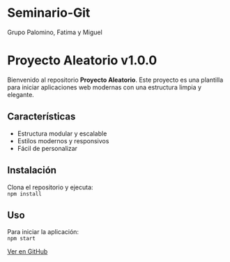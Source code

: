 # Seminario-Git
Grupo Palomino, Fatima y Miguel

<!DOCTYPE html>
<html lang="es">
<head>
  <meta charset="UTF-8">
  <title>README - Proyecto Aleatorio</title>
  <link href="https://fonts.googleapis.com/css?family=Roboto:400,700&display=swap" rel="stylesheet">

</head>
<body>
  <div class="container">
    <h1>Proyecto Aleatorio <span class="badge">v1.0.0</span></h1>
    <p>
      Bienvenido al repositorio <strong>Proyecto Aleatorio</strong>. Este proyecto es una plantilla para iniciar aplicaciones web modernas con una estructura limpia y elegante.
    </p>
    <h2>Características</h2>
    <ul>
      <li>Estructura modular y escalable</li>
      <li>Estilos modernos y responsivos</li>
      <li>Fácil de personalizar</li>
    </ul>
    <h2>Instalación</h2>
    <p>
      Clona el repositorio y ejecuta:
      <br>
      <code>npm install</code>
    </p>
    <h2>Uso</h2>
    <p>
      Para iniciar la aplicación:
      <br>
      <code>npm start</code>
    </p>
    <a href="https://github.com/tuusuario/proyecto-aleatorio" class="btn">Ver en GitHub</a>
  </div>
</body>
</html>
